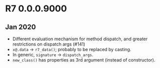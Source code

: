 # R7 0.0.0.9000

## Jan 2020

* Different evaluation mechanism for method dispatch, and greater restrictions 
  on dispatch args (#141)
* `x@.data` -> `r7_data()`; probably to be replaced by casting.
* In generic, `signature` -> `dispatch_args`.
* `new_class()` has properties as 3rd argument (instead of constructor).
